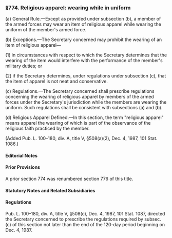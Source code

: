### §774. Religious apparel: wearing while in uniform ###

(a) General Rule.—Except as provided under subsection (b), a member of the armed forces may wear an item of religious apparel while wearing the uniform of the member's armed force.

(b) Exceptions.—The Secretary concerned may prohibit the wearing of an item of religious apparel—

(1) in circumstances with respect to which the Secretary determines that the wearing of the item would interfere with the performance of the member's military duties; or

(2) if the Secretary determines, under regulations under subsection (c), that the item of apparel is not neat and conservative.

(c) Regulations.—The Secretary concerned shall prescribe regulations concerning the wearing of religious apparel by members of the armed forces under the Secretary's jurisdiction while the members are wearing the uniform. Such regulations shall be consistent with subsections (a) and (b).

(d) Religious Apparel Defined.—In this section, the term "religious apparel" means apparel the wearing of which is part of the observance of the religious faith practiced by the member.

(Added Pub. L. 100–180, div. A, title V, §508(a)(2), Dec. 4, 1987, 101 Stat. 1086.)

#### **Editorial Notes** ####

#### Prior Provisions ####

A prior section 774 was renumbered section 776 of this title.

#### **Statutory Notes and Related Subsidiaries** ####

#### Regulations ####

Pub. L. 100–180, div. A, title V, §508(c), Dec. 4, 1987, 101 Stat. 1087, directed the Secretary concerned to prescribe the regulations required by subsec. (c) of this section not later than the end of the 120-day period beginning on Dec. 4, 1987.